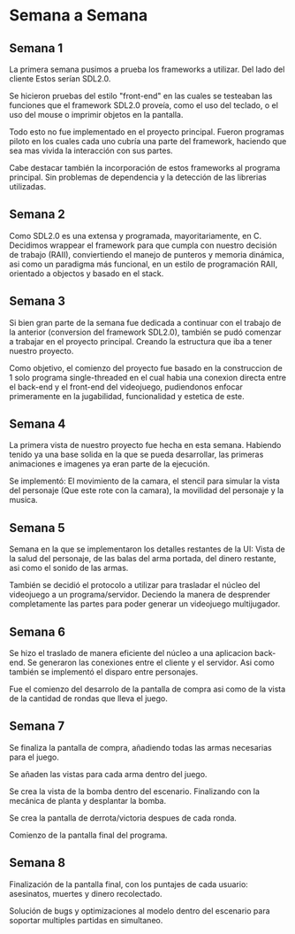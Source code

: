 # Semana a Semana

## Semana 1

La primera semana pusimos a prueba los frameworks a utilizar. Del lado del cliente
Estos serían SDL2.0.

Se hicieron pruebas del estilo "front-end" en las cuales se testeaban las funciones
que el framework SDL2.0 proveía, como el uso del teclado, o el uso del mouse o 
imprimir objetos en la pantalla.

Todo esto no fue implementado en el proyecto principal. Fueron programas piloto en
los cuales cada uno cubría una parte del framework, haciendo que sea mas vivida la interacción con sus partes.

Cabe destacar también la incorporación de estos frameworks al programa principal. Sin
problemas de dependencia y la detección de las librerias utilizadas.

## Semana 2

Como SDL2.0 es una extensa y programada, mayoritariamente, en C. Decidimos wrappear el framework para que cumpla con nuestro decisión de trabajo (RAII), conviertiendo el manejo de punteros y memoria dinámica, asi como un paradigma más funcional, en un estilo de programación RAII, orientado a objectos y basado en el stack.

## Semana 3

Si bien gran parte de la semana fue dedicada a continuar con el trabajo de la anterior (conversion del framework SDL2.0), también se pudó comenzar a trabajar en el proyecto principal. Creando la estructura que iba a tener nuestro proyecto.

Como objetivo, el comienzo del proyecto fue basado en la construccion de 1 solo programa single-threaded en el cual habia una conexion directa entre el back-end y el front-end del videojuego, pudiendonos enfocar primeramente en la jugabilidad, funcionalidad y estetica de este.

## Semana 4

La primera vista de nuestro proyecto fue hecha en esta semana. Habiendo tenido ya una base solida en la que se pueda desarrollar, las primeras animaciones e imagenes ya eran parte de la ejecución.

Se implementó: El movimiento de la camara, el stencil para simular la vista del personaje (Que este rote con la camara), la movilidad del personaje y la musica.

## Semana 5

Semana en la que se implementaron los detalles restantes de la UI: Vista de la salud del personaje, de las balas del arma portada, del dinero restante, asi como el sonido de las armas.

También se decidió el protocolo a utilizar para trasladar el núcleo del videojuego a un programa/servidor. Deciendo la manera de desprender completamente las partes para poder generar un videojuego multijugador.

## Semana 6

Se hizo el traslado de manera eficiente del núcleo a una aplicacion back-end. Se generaron las conexiones entre el cliente y el servidor. Asi como también se implementó el disparo entre personajes.

Fue el comienzo del desarrolo de la pantalla de compra asi como de la vista de la cantidad de rondas que lleva el juego.

## Semana 7

Se finaliza la pantalla de compra, añadiendo todas las armas necesarias para el juego. 

Se añaden las vistas para cada arma dentro del juego.

Se crea la vista de la bomba dentro del escenario. Finalizando con la mecánica de planta y desplantar la bomba.

Se crea la pantalla de derrota/victoria despues de cada ronda.

Comienzo de la pantalla final del programa.


## Semana 8

Finalización de la pantalla final, con los puntajes de cada usuario: asesinatos, muertes y dinero recolectado.

Solución de bugs y optimizaciones al modelo dentro del escenario para soportar multiples partidas en simultaneo.

